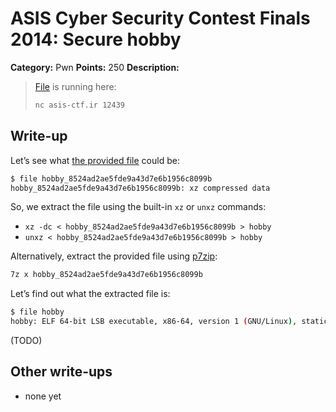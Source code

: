 # ASIS Cyber Security Contest Finals 2014: Secure hobby

**Category:** Pwn
**Points:** 250
**Description:**

> [File](hobby_8524ad2ae5fde9a43d7e6b1956c8099b) is running here:
>
> ```bash
> nc asis-ctf.ir 12439
> ```

## Write-up

Let’s see what [the provided file](hobby_8524ad2ae5fde9a43d7e6b1956c8099b) could be:

```bash
$ file hobby_8524ad2ae5fde9a43d7e6b1956c8099b
hobby_8524ad2ae5fde9a43d7e6b1956c8099b: xz compressed data
```

So, we extract the file using the built-in `xz` or `unxz` commands:

* `xz -dc < hobby_8524ad2ae5fde9a43d7e6b1956c8099b > hobby`
* `unxz < hobby_8524ad2ae5fde9a43d7e6b1956c8099b > hobby`

Alternatively, extract the provided file using [p7zip](http://p7zip.sourceforge.net/):

```bash
7z x hobby_8524ad2ae5fde9a43d7e6b1956c8099b
```

Let’s find out what the extracted file is:

```bash
$ file hobby
hobby: ELF 64-bit LSB executable, x86-64, version 1 (GNU/Linux), statically linked, stripped
```

(TODO)

## Other write-ups

* none yet
